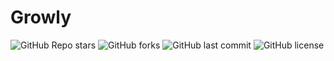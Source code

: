 # Growly

![GitHub Repo stars](https://img.shields.io/github/stars/ianrtt/growly?style=for-the-badge&logo=github&logoColor=white&colorA=blue&colorB=purple)
![GitHub forks](https://img.shields.io/github/forks/ianrtt/growly?style=for-the-badge&logo=github&logoColor=white&colorA=orange&colorB=red)
![GitHub last commit](https://img.shields.io/github/last-commit/ianrtt/growly?style=for-the-badge&logo=github&logoColor=white&colorA=green&colorB=teal)
![GitHub license](https://img.shields.io/github/license/ianrtt/growly?style=for-the-badge&logo=github&logoColor=white&colorA=cyan&colorB=blueviolet)